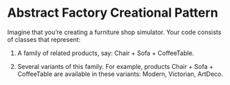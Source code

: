 # Abstract Factory Creational Pattern

Imagine that you’re creating a furniture shop simulator. Your code consists of classes that represent:

1. A family of related products, say: Chair + Sofa + CoffeeTable.

2. Several variants of this family. For example, products Chair + Sofa + CoffeeTable are available in these variants: Modern, Victorian, ArtDeco.

